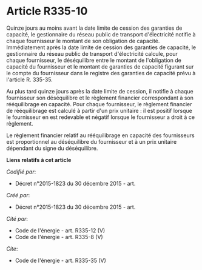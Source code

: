 # Article R335-10

Quinze jours au moins avant la date limite de cession des garanties de capacité, le gestionnaire du réseau public de
transport d'électricité notifie à chaque fournisseur le montant de son obligation de capacité. Immédiatement après la date
limite de cession des garanties de capacité, le gestionnaire du réseau public de transport d'électricité calcule, pour chaque
fournisseur, le déséquilibre entre le montant de l'obligation de capacité du fournisseur et le montant de garanties de
capacité figurant sur le compte du fournisseur dans le registre des garanties de capacité prévu à l'article R. 335-35. 

Au plus tard quinze jours après la date limite de cession, il notifie à chaque fournisseur son déséquilibre et le règlement
financier correspondant à son rééquilibrage en capacité. Pour chaque fournisseur, le règlement financier de rééquilibrage est
calculé à partir d'un prix unitaire : il est positif lorsque le fournisseur en est redevable et négatif lorsque le
fournisseur a droit à ce règlement. 

Le règlement financier relatif au rééquilibrage en capacité des fournisseurs est proportionnel au déséquilibre du fournisseur
et à un prix unitaire dépendant du signe du déséquilibre.

**Liens relatifs à cet article**

_Codifié par_:

  - Décret n°2015-1823 du 30 décembre 2015 - art.

_Créé par_:

  - Décret n°2015-1823 du 30 décembre 2015 - art.

_Cité par_:

  - Code de l'énergie - art. R335-12 (V)
  - Code de l'énergie - art. R335-8 (V)

_Cite_:

  - Code de l'énergie - art. R335-35 (V)
